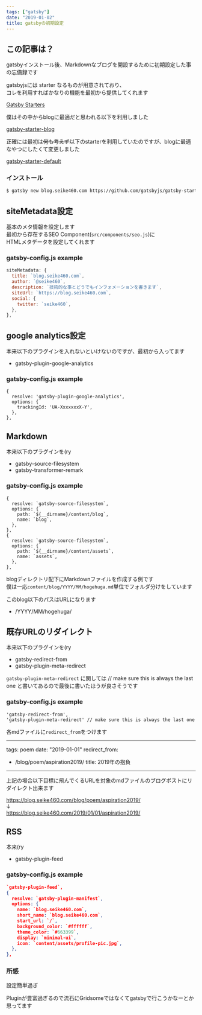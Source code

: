 ```yaml
---
tags: ["gatsby"]
date: "2019-01-02"
title: gatsbyの初期設定
---
```


## この記事は？

gatsbyインストール後、Markdownなブログを開設するために初期設定した事の忘備録です  

gatsbyjsには starter なるものが用意されており、  
コレを利用すればかなりの機能を最初から提供してくれます

[Gatsby Starters](https://www.gatsbyjs.org/starters)

僕はその中からblogに最適だと思われる以下を利用しました

[gatsby-starter-blog](https://www.gatsbyjs.org/starters/gatsbyjs/gatsby-starter-blog/)

正確には最初は~~何も考えず~~以下のstarterを利用していたのですが、blogに最適なやつにしたくて変更しました

[gatsby-starter-default](https://www.gatsbyjs.org/starters/gatsbyjs/gatsby-starter-default/)

### インストール

```bash
$ gatsby new blog.seike460.com https://github.com/gatsbyjs/gatsby-starter-blog
```

## siteMetadata設定

基本のメタ情報を設定します  
最初から存在するSEO Component(`src/components/seo.js`)に  
HTMLメタデータを設定してくれます

### gatsby-config.js example

```javascript:title=gatsby-config.js
siteMetadata: {
  title: `blog.seike460.com`,
  author: `@seike460`,
  description: `技術的な事とどうでもインフォメーションを書きます`,
  siteUrl: `https://blog.seike460.com`,
  social: {
    twitter: `seike460`,
  },
},
```

## google analytics設定

本来以下のプラグインを入れないといけないのですが、最初から入ってます

- gatsby-plugin-google-analytics

### gatsby-config.js example

```
{
  resolve: 'gatsby-plugin-google-analytics',
  options: {
    trackingId: 'UA-XxxxxxxX-Y',
  },
},
```

## Markdown

本来以下のプラグインを(ry

- gatsby-source-filesystem
- gatsby-transformer-remark

### gatsby-config.js example

```
{
  resolve: `gatsby-source-filesystem`,
  options: {
    path: `${__dirname}/content/blog`,
    name: `blog`,
  },
},
{
  resolve: `gatsby-source-filesystem`,
  options: {
    path: `${__dirname}/content/assets`,
    name: `assets`,
  },
},
```

blogディレクトリ配下にMarkdownファイルを作成する例です  
僕は一応`content/blog/YYYY/MM/hogehuga.md`単位でフォルダ分けをしています

このblog以下のパスはURLになります

- /YYYY/MM/hogehuga/

## 既存URLのリダイレクト

本来以下のプラグインを(ry

- gatsby-redirect-from
- gatsby-plugin-meta-redirect

`gatsby-plugin-meta-redirect` に関しては
// make sure this is always the last one
と書いてあるので最後に書いたほうが良さそうです

### gatsby-config.js example

```
'gatsby-redirect-from',
'gatsby-plugin-meta-redirect' // make sure this is always the last one
```

各mdファイルに`redirect_from`をつけます

---
tags: poem
date: "2019-01-01"
redirect_from:
  - /blog/poem/aspiration2019/
title: 2019年の抱負
---

上記の場合以下目標に飛んでくるURLを対象のmdファイルのブログポストにリダイレクト出来ます  

https://blog.seike460.com/blog/poem/aspiration2019/  
↓  
https://blog.seike460.com/2019/01/01/aspiration2019/  

## RSS

本来(ry

- gatsby-plugin-feed

### gatsby-config.js example

```json
`gatsby-plugin-feed`,
{
  resolve: `gatsby-plugin-manifest`,
  options: {
    name: `blog.seike460.com`,
    short_name: `blog.seike460.com`,
    start_url: `/`,
    background_color: `#ffffff`,
    theme_color: `#663399`,
    display: `minimal-ui`,
    icon: `content/assets/profile-pic.jpg`,
  },
},
```

### 所感

設定簡単過ぎ

Pluginが豊富過ぎるので流石にGridsomeではなくてgatsbyで行こうかなーとか思ってます
